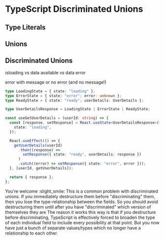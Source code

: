 # TypeScript Discriminated Unions

## Type Literals

## Unions

## Discriminated Unions

isloading vs data available vs data error

error with message or no error (and no message!)

```ts
type LoadingState = { state: "loading" };
type ErrorState = { state: "error"; error: unknown };
type ReadyState = { state: "ready"; userDetails: UserDetails };

type UserDetailsResponse = LoadingState | ErrorState | ReadyState;

const useGetUserDetails = (userId: string) => {
  const [response, setResponse] = React.useState<UserDetailsResponse>({
    state: "loading",
  });

  React.useEffect(() => {
    getUserDetails(userId)
      .then((response) =>
        setResponse({ state: "ready", userDetails: response })
      )
      .catch((error) => setResponse({ state: "error", error }));
  }, [userId, getUserDetails]);

  return { response };
};
```

You're welcome :slight_smile:
This is a common problem with discriminated unions. If you immediately destructure them before "discriminating" them, then you lose the type-relationship between the fields.
So you should avoid destructuring them until after you have "discriminated" which version of themselves they are
The reason it works this way is that if you destructure before discriminating, TypeScript is effectively forced to broaden the type of each individual field to include every possibility at that point. But you now have just a bunch of separate values/types which no longer have a relationship to each other.
